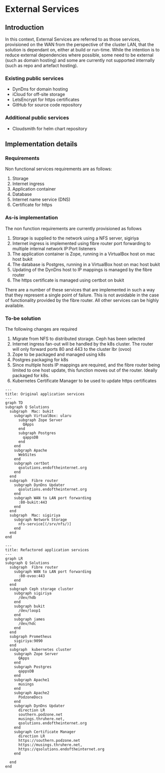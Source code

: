 # External Services

## Introduction

In this context, External Services are referred to as those services, provisioned on the WAN from the perspective of the cluster LAN, that the solution is dependant on, either at build or run-time. While the intention is to reduce external dependencies where possible, some need to be external (such as domain hosting) and some are currently not supported internally (such as repo and artefact hosting).

### Existing public services

- DynDns for domain hosting
- iCloud for off-site storage
- LetsEncrypt for https certificates
- GitHub for source code repository

### Additional public services

- Cloudsmith for helm chart repository

## Implementation details

### Requirements

Non functional services requirements are as follows:

1. Storage
1. Internet ingress
1. Application container
1. Database
1. Internet name service (DNS)
1. Certificate for https

### As-is implementation

The non function requirements are currently provisioned as follows

1. Storage is supplied to the network using a NFS server, sigiriya
1. Internet ingress is implemented using fibre router port forwarding to multiple internal network IP:Port listeners
1. The application container is Zope, running in a VirtualBox host on mac host bukit
1. The database is Postgres, running in a VirtualBox host on mac host bukit
1. Updating of the DynDns host to IP mappings is managed by the fibre router
1. The https certificate is managed using certbot on bukit

There are a number of these services that are implemented in such a way that they represent a single point of failure. This is not avoidable in the case of functionality provided by the fibre router. All other services can be highly available.

### To-be solution

The following changes are required

1. Migrate from NFS to distributed storage. Ceph has been selected
2. Internet ingress fan-out will be handled by the k8s cluster. The router will only forward ports 80 and 443 to the cluster lbr (ovoo)
3. Zope to be packaged and managed using k8s
4. Postgres packaging for k8s
5. Since multiple hosts IP mappings are required, and the fibre router being limited to one host update, this function moves out of the router. Ideally packaged for k8s.
6. Kubernetes Certificate Manager to be used to update https certificates

```mermaid
---
title: Original application services
---
graph TD
subgraph Q Solutions
  subgraph  Mac: bukit
    subgraph VirtualBox: ularu 
      subgraph Zope Server
        QApps
      end
      subgraph Postgres
        qappsDB
      end
    end
    subgraph Apache
      WebSites
    end
    subgraph certbot
      qsolutions.endoftheinternet.org
    end
  end
  subgraph  Fibre router
    subgraph DynDns Updater
      qsolutions.endoftheinternet.org
    end
    subgraph WAN to LAN port forwarding
      :80-bukit:443
    end
  end
  subgraph  Mac: sigiriya
    subgraph Network Storage 
      nfs-service[(/srv/nfs/)]
    end
  end
end
```

```mermaid
---
title: Refactored application services
---
graph LR
subgraph Q Solutions
  subgraph  Fibre router
    subgraph WAN to LAN port forwarding
      :80-ovoo:443
    end
  end
  subgraph Ceph storage cluster
    subgraph sigiriya
      /dev/hdb
    end
    subgraph bukit
      /dev/loop1
    end
    subgraph james
      /dev/hdc
    end
  end
  subgraph Prometheus
    sigiriya:9090
  end
  subgraph  kubernetes cluster
    subgraph Zope Server
      QApps
    end
    subgraph Postgres
      qappsDB
    end
    subgraph Apache1
      musings
    end
    subgraph Apache2
      PodzoneDocs
    end
    subgraph DynDns Updater
      direction LR
      southern.podzone.net
      musings.thruhere.net,
      qsolutions.endoftheinternet.org
    end
    subgraph Certificate Manager
      direction LR
      https://southern.podzone.net
      https://musings.thruhere.net,
      https://qsolutions.endoftheinternet.org
    end

  end
end
```
